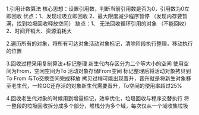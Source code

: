 1.引用计数算法
核心思想：设置引用数，判断当前引用数是否为0，引用数为0立即回收
优点：1、发现垃圾立即回收 2、最大限度减少程序暂停 （发现内存要暂满，找到垃圾回收释放空间）
缺点：1、 无法回收循环引用的对象 （不能回收）
      2、时间开销大、资源消耗大
      
2.遍历所有的对象，将所有可达对象活动对象标记，清除阶段执行整理，移动执行的位置

3.回收过程采用复制算法+标记整理
新生代内存区分为二个等大小的空间
使用空间为From，空闲空间为To
活动对象存储From空间
标记整理后将活动对象拷贝到To
From 与To交换空间完成释放
拷贝过程可能出现晋升，晋升就是将新生对象移至老生代，一轮GC还存活的对象新生代需要晋升，To空间的使用率超过25%

4.回收老生代对象的时候用到增量标记，效率优化，垃圾回收与程序交替执行
将一整段的垃圾回收拆分成多个部分，堆栈分为多个域，每次仅从一个域收集垃圾